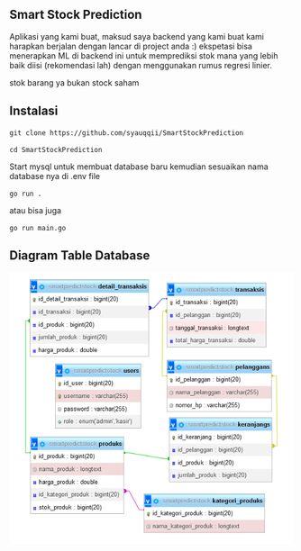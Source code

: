 ## Smart Stock Prediction
Aplikasi yang kami buat, maksud saya backend yang kami buat kami harapkan berjalan dengan lancar di project anda :)
ekspetasi bisa menerapkan ML di backend ini untuk memprediksi stok mana yang lebih baik diisi (rekomendasi lah)
dengan menggunakan rumus regresi linier.

stok barang ya bukan stock saham

## Instalasi
```
git clone https://github.com/syauqqii/SmartStockPrediction
```
```
cd SmartStockPrediction
```
Start mysql untuk membuat database baru kemudian sesuaikan nama database nya di .env file
```
go run .
```
atau bisa juga
```
go run main.go
```

## Diagram Table Database
<img src="https://github.com/syauqqii/SmartStockPrediction/blob/main/Others/Screenshot%20(752).png">
